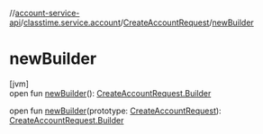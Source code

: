 //[account-service-api](../../../index.md)/[classtime.service.account](../index.md)/[CreateAccountRequest](index.md)/[newBuilder](new-builder.md)

# newBuilder

[jvm]\
open fun [newBuilder](new-builder.md)(): [CreateAccountRequest.Builder](-builder/index.md)

open fun [newBuilder](new-builder.md)(prototype: [CreateAccountRequest](index.md)): [CreateAccountRequest.Builder](-builder/index.md)
